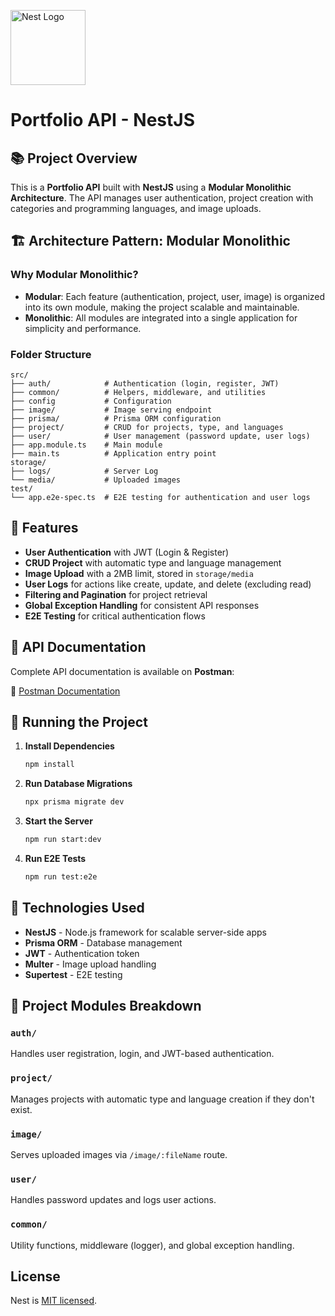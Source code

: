 
<a href="https://nestjs.com/" target="blank"><img src="https://nestjs.com/img/logo-small.svg" width="120" alt="Nest Logo" /></a>

# Portfolio API - NestJS

## 📚 Project Overview
This is a **Portfolio API** built with **NestJS** using a **Modular Monolithic Architecture**. The API manages user authentication, project creation with categories and programming languages, and image uploads.

## 🏗️ Architecture Pattern: Modular Monolithic

### Why Modular Monolithic?
- **Modular**: Each feature (authentication, project, user, image) is organized into its own module, making the project scalable and maintainable.
- **Monolithic**: All modules are integrated into a single application for simplicity and performance.

### Folder Structure
```
src/
├── auth/            # Authentication (login, register, JWT)
├── common/          # Helpers, middleware, and utilities
├── config           # Configuration
├── image/           # Image serving endpoint
├── prisma/          # Prisma ORM configuration
├── project/         # CRUD for projects, type, and languages
├── user/            # User management (password update, user logs)
├── app.module.ts    # Main module
├── main.ts          # Application entry point
storage/
├── logs/            # Server Log
└── media/           # Uploaded images
test/
└── app.e2e-spec.ts  # E2E testing for authentication and user logs
```

## 🔑 Features
- **User Authentication** with JWT (Login & Register)
- **CRUD Project** with automatic type and language management
- **Image Upload** with a 2MB limit, stored in `storage/media`
- **User Logs** for actions like create, update, and delete (excluding read)
- **Filtering and Pagination** for project retrieval
- **Global Exception Handling** for consistent API responses
- **E2E Testing** for critical authentication flows

## 📄 API Documentation

Complete API documentation is available on **Postman**:

🔗 [Postman Documentation](https://documenter.getpostman.com/view/26168270/2sAYQWKZ7U)

## 🚀 Running the Project

1. **Install Dependencies**
   ```bash
   npm install
   ```

2. **Run Database Migrations**
   ```bash
   npx prisma migrate dev
   ```

3. **Start the Server**
   ```bash
   npm run start:dev
   ```

4. **Run E2E Tests**
   ```bash
   npm run test:e2e
   ```

## 🔧 Technologies Used
- **NestJS** - Node.js framework for scalable server-side apps
- **Prisma ORM** - Database management
- **JWT** - Authentication token
- **Multer** - Image upload handling
- **Supertest** - E2E testing

## 📂 Project Modules Breakdown

### `auth/`
Handles user registration, login, and JWT-based authentication.

### `project/`
Manages projects with automatic type and language creation if they don't exist.

### `image/`
Serves uploaded images via `/image/:fileName` route.

### `user/`
Handles password updates and logs user actions.

### `common/`
Utility functions, middleware (logger), and global exception handling.

## License

Nest is [MIT licensed](https://github.com/nestjs/nest/blob/master/LICENSE).
